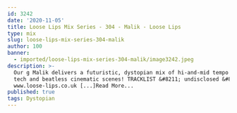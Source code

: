 ```yaml
---
id: 3242
date: '2020-11-05'
title: Loose Lips Mix Series - 304 - Malik - Loose Lips
type: mix
slug: loose-lips-mix-series-304-malik
author: 100
banner:
  - imported/loose-lips-mix-series-304-malik/image3242.jpeg
description: >-
  Our g Malik delivers a futuristic, dystopian mix of hi-and-mid tempo broken
  tech and beatless cinematic scenes! TRACKLIST &#8211; undisclosed &#8211;
  www.loose-lips.co.uk [...]Read More...
published: true
tags: Dystopian
---
```

